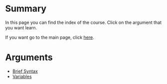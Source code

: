# Summary
In this page you can find the index of the course. Click on the argument that you want learn.

If you want go to the main page, click [here](https://fededev01.github.io/Learn-Python).

# Arguments
- [Brief Syntax](https://fededev01.github.io/Learn-Python/ch01_01_brief-syntax)
- [Variables](https://fededev01.github.io/Learn-Python/ch01_02_variables)
